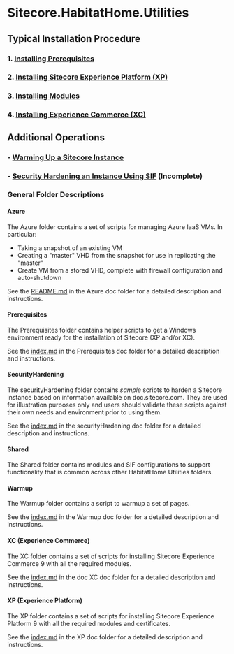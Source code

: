 # Sitecore.HabitatHome.Utilities

## Typical Installation Procedure

### 1. [Installing Prerequisites](prerequisites\index.md)

### 2. [Installing Sitecore Experience Platform (XP)](xp\index.md)

### 3. [Installing Modules](xp\installing-modules.md)

### 4. [Installing Experience Commerce (XC)](xc\index.md)

## Additional Operations

### - [Warming Up a Sitecore Instance](warmup\index.md)

### - [Security Hardening an Instance Using SIF](securityHardening\index.md) (Incomplete)

### General Folder Descriptions

#### Azure

The Azure folder contains a set of scripts for managing Azure IaaS VMs. In particular:

- Taking a snapshot of an existing VM
- Creating a "master" VHD from the snapshot for use in replicating the "master"
- Create VM from a stored VHD, complete with firewall configuration and auto-shutdown

See the [README.md](Azure/README.md) in the Azure doc folder for a detailed description and instructions.

#### Prerequisites

The Prerequisites folder contains helper scripts to get a Windows environment ready for the installation of Sitecore (XP and/or XC).

See the [index.md](docs/prerequisites/index.md) in the Prerequisites doc folder for a detailed description and instructions.

#### SecurityHardening

The securityHardening folder contains _sample_ scripts to harden a Sitecore instance based on information available on doc.sitecore.com. They are used for illustration purposes only and users should validate these scripts against their own needs and environment prior to using them.

See the [index.md](docs/securityHardening/index.md) in the securityHardening doc folder for a detailed description and instructions.

#### Shared

The Shared folder contains modules and SIF configurations to support functionality that is common across other HabitatHome Utilities folders.

#### Warmup

The Warmup folder contains a script to warmup a set of pages.

See the [index.md](docs/warmup/index.md) in the Warmup doc folder for a detailed description and instructions.

#### XC (Experience Commerce)

The XC folder contains a set of scripts for installing Sitecore Experience Commerce 9 with all the required modules.

See the [index.md](docs/XC/index.md) in the doc XC doc folder for a detailed description and instructions.

#### XP (Experience Platform)

The XP folder contains a set of scripts for installing Sitecore Experience Platform 9 with all the required modules and certificates.

See the [index.md](docs/XP/index.md) in the XP doc folder for a detailed description and instructions.
